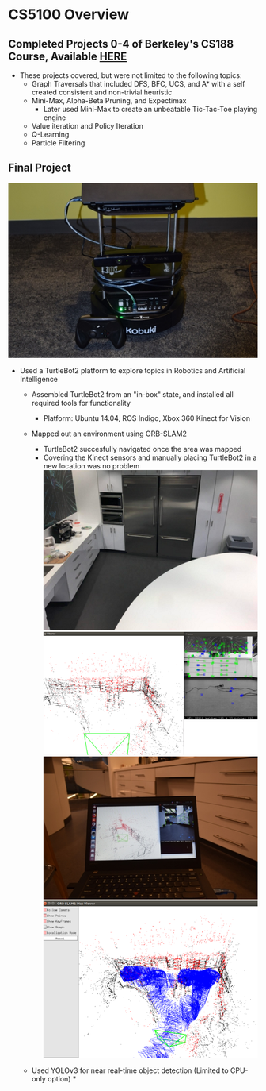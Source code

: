 # CS5100 Overview

## Completed Projects 0-4 of Berkeley's CS188 Course, Available [HERE](http://inst.eecs.berkeley.edu/~cs188/pacman/project_overview.html)

* These projects covered, but were not limited to the following topics:
  * Graph Traversals that included DFS, BFC, UCS, and A* with a self created consistent and non-trivial heuristic
  * Mini-Max, Alpha-Beta Pruning, and Expectimax
    * Later used Mini-Max to create an unbeatable Tic-Tac-Toe playing engine
  * Value iteration and Policy Iteration
  * Q-Learning
  * Particle Filtering

## Final Project

[![](https://github.com/avp55/CS5100/blob/master/DSC_7044r.jpg)](#)


* Used a TurtleBot2 platform to explore topics in Robotics and Artificial Intelligence
  * Assembled TurtleBot2 from an "in-box" state, and installed all required tools for functionality
    * Platform: Ubuntu 14.04, ROS Indigo, Xbox 360 Kinect for Vision
  * Mapped out an environment using ORB-SLAM2
    * TurtleBot2 succesfully navigated once the area was mapped
    * Covering the Kinect sensors and manually placing TurtleBot2 in a new location was no problem
  [![](https://github.com/avp55/CS5100/blob/master/kitchen1.png)](#)
  [![](https://github.com/avp55/CS5100/blob/master/startViewR.png)](#)
  [![](https://github.com/avp55/CS5100/blob/master/DSC_7050r.jpg)](#)
  [![](https://github.com/avp55/CS5100/blob/master/overhead2R.png)](#)
  
  * Used YOLOv3 for near real-time object detection (Limited to CPU-only option)
    * 
  


  
